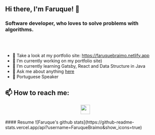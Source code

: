 
## Hi there, I'm Faruque! 👋

### Software developer, who loves to solve problems with algorithms.
<br />
<br />


- :100: Take a look at my portfolio site: https://faruquebraimo.netlify.app
- 🔭 I’m currently working on my portfolio site)
- 🌱 I’m currently learning Gatsby, React and Data Structure in Java
- 💬 Ask me about anything [here](https://github.com/FaruqueBraimo/FaruqueBraimo/issues)
- 💬 Portuguese Speaker
## 📫 How to reach me:

<p align='center'>
<a  href="https://twitter.com/fbraimo" src="https://github.com/FaruqueBraimo/WaylonWalker/blob/master/icon/twitter.png?raw=true"> </a>&nbsp;&nbsp;
<a href="https://www.linkedin.com/in/faruquebraimo/"><img height="30" src="https://github.com//FaruqueBraimo/master/icon/linkedin.png?raw=true"></a>
</p>
  
</p>
#### Resume
![Faruque's github stats](https://github-readme-stats.vercel.app/api?username=FaruqueBraimo&show_icons=true)
